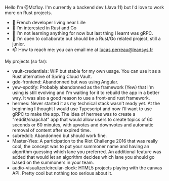 Hello I'm @Mcfloy. I'm currently a backend dev (Java 11) but I'd love to work more on Rust projects. 
- 👋 French developer living near Lille
- 👀 I’m interested in Rust and Go
- 🌱 I’m not learning anything for now but last thing I learnt was gRPC.
- 💞️ I’m open to collaborate but should be a Rust/Go related project, still a junior. 
- 📫 How to reach me: you can email me at lucas.perreau@leansys.fr

My projects (so far):
- vault-credentials: WIP but stable for my own usage. You can use it as a Rust alternative of Spring Cloud Vault.
- gde-frontend: Abandonned but was using Angular.
- yew-spotify: Probably abandonned as the framework (Yew) that I'm using is still evolving and I'm waiting for it to rebuild the app in a better way. It was also a good reason to use a front-end rust framework.
- hermes: Never started it as my technical stack wasn't ready yet. At the beginning I thought I would use Typescript and now I'll want to use gRPC to make the app. The idea of hermes was to create a "reddit/snapchat" app that would allow users to create topics of 60 seconds or 60 minutes, with upvotes and downvotes and automatic removal of content after expired time.
- subreddit: Abandonned but should work fine.
- Master-Yies: A participation to the Riot Challenge 2016 that was really cool, the concept was to put your summoner name and having an algorithm guessing which lane you preferred. An additional feature was added that would let an algorithm decides which lane you should go based on the summoners in your team. 
- audio-visualizer/circular-clock: HTML5 projects playing with the canvas API. Pretty cool but nothing too serious about it.
